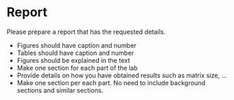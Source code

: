 # Report

Please prepare a report that has the requested details.
- Figures should have caption and number
- Tables should have caption and number
- Figures should be explained in the text
- Make one section for each part of the lab
- Provide details on how you have obtained results such as matrix size, ...
- Make one section per each part. No need to include background sections and similar sections.

